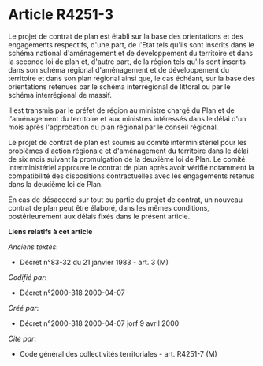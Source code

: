 # Article R4251-3

Le projet de contrat de plan est établi sur la base des orientations et des engagements respectifs, d'une part, de l'Etat
tels qu'ils sont inscrits dans le schéma national d'aménagement et de développement du territoire et dans la seconde loi de
plan et, d'autre part, de la région tels qu'ils sont inscrits dans son schéma régional d'aménagement et de développement du
territoire et dans son plan régional ainsi que, le cas échéant, sur la base des orientations retenues par le schéma
interrégional de littoral ou par le schéma interrégional de massif.

Il est transmis par le préfet de région au ministre chargé du Plan et de l'aménagement du territoire et aux ministres
intéressés dans le délai d'un mois après l'approbation du plan régional par le conseil régional.

Le projet de contrat de plan est soumis au comité interministériel pour les problèmes d'action régionale et d'aménagement du
territoire dans le délai de six mois suivant la promulgation de la deuxième loi de Plan. Le comité interministériel approuve
le contrat de plan après avoir vérifié notamment la compatibilité des dispositions contractuelles avec les engagements
retenus dans la deuxième loi de Plan.

En cas de désaccord sur tout ou partie du projet de contrat, un nouveau contrat de plan peut être élaboré, dans les mêmes
conditions, postérieurement aux délais fixés dans le présent article.

**Liens relatifs à cet article**

_Anciens textes_:

  - Décret n°83-32 du 21 janvier 1983 - art. 3 (M)

_Codifié par_:

  - Décret n°2000-318 2000-04-07

_Créé par_:

  - Décret n°2000-318 2000-04-07 jorf 9 avril 2000

_Cité par_:

  - Code général des collectivités territoriales - art. R4251-7 (M)
